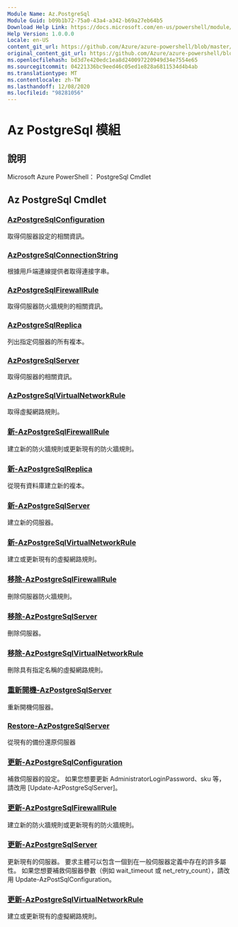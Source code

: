```yaml
---
Module Name: Az.PostgreSql
Module Guid: b09b1b72-75a0-43a4-a342-b69a27eb64b5
Download Help Link: https://docs.microsoft.com/en-us/powershell/module/az.postgresql
Help Version: 1.0.0.0
Locale: en-US
content_git_url: https://github.com/Azure/azure-powershell/blob/master/src/PostgreSql/help/Az.PostgreSql.md
original_content_git_url: https://github.com/Azure/azure-powershell/blob/master/src/PostgreSql/help/Az.PostgreSql.md
ms.openlocfilehash: bd3d7e420edc1ea8d240097220949d34e7554e65
ms.sourcegitcommit: 04221336bc9eed46c05ed1e828a6811534d4b4ab
ms.translationtype: MT
ms.contentlocale: zh-TW
ms.lasthandoff: 12/08/2020
ms.locfileid: "98281056"
---
```

# Az PostgreSql 模組
## 說明
Microsoft Azure PowerShell： PostgreSql Cmdlet

## Az PostgreSql Cmdlet
### [AzPostgreSqlConfiguration](Get-AzPostgreSqlConfiguration.md)
取得伺服器設定的相關資訊。

### [AzPostgreSqlConnectionString](Get-AzPostgreSqlConnectionString.md)
根據用戶端連線提供者取得連接字串。

### [AzPostgreSqlFirewallRule](Get-AzPostgreSqlFirewallRule.md)
取得伺服器防火牆規則的相關資訊。

### [AzPostgreSqlReplica](Get-AzPostgreSqlReplica.md)
列出指定伺服器的所有複本。

### [AzPostgreSqlServer](Get-AzPostgreSqlServer.md)
取得伺服器的相關資訊。

### [AzPostgreSqlVirtualNetworkRule](Get-AzPostgreSqlVirtualNetworkRule.md)
取得虛擬網路規則。

### [新-AzPostgreSqlFirewallRule](New-AzPostgreSqlFirewallRule.md)
建立新的防火牆規則或更新現有的防火牆規則。

### [新-AzPostgreSqlReplica](New-AzPostgreSqlReplica.md)
從現有資料庫建立新的複本。

### [新-AzPostgreSqlServer](New-AzPostgreSqlServer.md)
建立新的伺服器。

### [新-AzPostgreSqlVirtualNetworkRule](New-AzPostgreSqlVirtualNetworkRule.md)
建立或更新現有的虛擬網路規則。

### [移除-AzPostgreSqlFirewallRule](Remove-AzPostgreSqlFirewallRule.md)
刪除伺服器防火牆規則。

### [移除-AzPostgreSqlServer](Remove-AzPostgreSqlServer.md)
刪除伺服器。

### [移除-AzPostgreSqlVirtualNetworkRule](Remove-AzPostgreSqlVirtualNetworkRule.md)
刪除具有指定名稱的虛擬網路規則。

### [重新開機-AzPostgreSqlServer](Restart-AzPostgreSqlServer.md)
重新開機伺服器。

### [Restore-AzPostgreSqlServer](Restore-AzPostgreSqlServer.md)
從現有的備份還原伺服器

### [更新-AzPostgreSqlConfiguration](Update-AzPostgreSqlConfiguration.md)
補救伺服器的設定。
如果您想要更新 AdministratorLoginPassword、sku 等，請改用 [Update-AzPostgreSqlServer]。

### [更新-AzPostgreSqlFirewallRule](Update-AzPostgreSqlFirewallRule.md)
建立新的防火牆規則或更新現有的防火牆規則。

### [更新-AzPostgreSqlServer](Update-AzPostgreSqlServer.md)
更新現有的伺服器。
要求主體可以包含一個到在一般伺服器定義中存在的許多屬性。
如果您想要補救伺服器參數（例如 wait_timeout 或 net_retry_count），請改用 Update-AzPostSqlConfiguration。

### [更新-AzPostgreSqlVirtualNetworkRule](Update-AzPostgreSqlVirtualNetworkRule.md)
建立或更新現有的虛擬網路規則。

